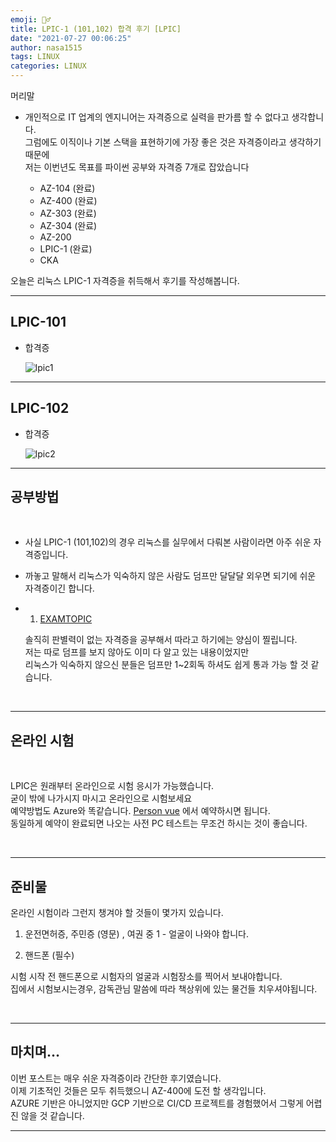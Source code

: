 ```yaml
---
emoji: 🤦‍♂️
title: LPIC-1 (101,102) 합격 후기 [LPIC]
date: "2021-07-27 00:06:25"
author: nasa1515
tags: LINUX
categories: LINUX
---
```




머리말  

* 개인적으로 IT 업계의 엔지니어는 자격증으로 실력을 판가름 할 수 없다고 생각합니다.  
    그럼에도 이직이나 기본 스택을 표현하기에 가장 좋은 것은 자격증이라고 생각하기 때문에  
    저는 이번년도 목표를 파이썬 공부와 자격증 7개로 잡았습니다  

    * AZ-104 (완료)
    * AZ-400 (완료)
    * AZ-303 (완료)
    * AZ-304 (완료)
    * AZ-200 
    * LPIC-1 (완료)
    * CKA


오늘은 리눅스 LPIC-1 자격증을 취득해서 후기를 작성해봅니다.  

---

## LPIC-101

* 합격증

    ![lpic1](https://user-images.githubusercontent.com/69498804/104270806-c172da00-54dc-11eb-9027-90b619583c45.jpg)

----

## LPIC-102

* 합격증

    ![lpic2](https://user-images.githubusercontent.com/69498804/104270861-dea7a880-54dc-11eb-9107-8adb0b8aed7b.jpg)

---

## 공부방법

<br/>

* 사실 LPIC-1 (101,102)의 경우 리눅스를 실무에서 다뤄본 사람이라면 아주 쉬운 자격증입니다. 

* 까놓고 말해서 리눅스가 익숙하지 않은 사람도 덤프만 달달달 외우면 되기에 쉬운 자격증이긴 합니다.


* 1. [EXAMTOPIC](https://www.examtopics.com/exams/)

    솔직히 판별력이 없는 자격증을 공부해서 따라고 하기에는 양심이 찔립니다.  
    저는 따로 덤프를 보지 않아도 이미 다 알고 있는 내용이었지만  
    리눅스가 익숙하지 않으신 분들은 덤프만 1~2회독 하셔도 쉽게 통과 가능 할 것 같습니다.

<br/>

---

## 온라인 시험

<br/>

LPIC은 원래부터 온라인으로 시험 응시가 가능했습니다.  
굳이 밖에 나가시지 마시고 온라인으로 시험보세요  
예약방법도 Azure와 똑같습니다. [Person vue](https://home.pearsonvue.com/) 에서 예약하시면 됩니다.  
동일하게 예약이 완료되면 나오는 사전 PC 테스트는 무조건 하시는 것이 좋습니다.

<br/>

---

## 준비물

온라인 시험이라 그런지 챙겨야 할 것들이 몇가지 있습니다.

1. 운전면허증, 주민증 (영문) , 여권 중 1 - 얼굴이 나와야 합니다.

2. 핸드폰 (필수)

시험 시작 전 핸드폰으로 시험자의 얼굴과 시험장소를 찍어서 보내야합니다.  
집에서 시험보시는경우, 감독관님 말씀에 따라 책상위에 있는 물건들 치우셔야됩니다.


<br/>

---

## 마치며…  

이번 포스트는 매우 쉬운 자격증이라 간단한 후기였습니다.      
이제 기초적인 것들은 모두 취득했으니 AZ-400에 도전 할 생각입니다.  
AZURE 기반은 아니었지만 GCP 기반으로 CI/CD 프로젝트를 경험했어서 그렇게 어렵진 않을 것 같습니다.

---
